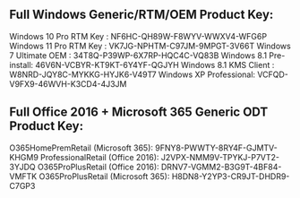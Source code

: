 Full Windows Generic/RTM/OEM Product Key:
-----------------------------------------------------------------
Windows 10 Pro RTM Key : NF6HC-QH89W-F8WYV-WWXV4-WFG6P
Windows 11 Pro RTM Key : VK7JG-NPHTM-C97JM-9MPGT-3V66T
Windows 7 Ultimate OEM : 34T8Q-P39WP-6X7RP-HQC4C-VQ83B
Windows 8.1 Pre-install: 46V6N-VCBYR-KT9KT-6Y4YF-QGJYH
Windows 8.1 KMS Client : W8NRD-JQY8C-MYKKG-HYJK6-V49T7
Windows XP Professional: VCFQD-V9FX9-46WVH-K3CD4-4J3JM

Full Office 2016 + Microsoft 365 Generic ODT Product Key:
-----------------------------------------------------------------
O365HomePremRetail (Microsoft 365): 9FNY8-PWWTY-8RY4F-GJMTV-KHGM9
ProfessionalRetail  (Office 2016):  J2VPX-NMM9V-TPYKJ-P7VT2-3YJDQ
O365ProPlusRetail   (Office 2016):  DRNV7-VGMM2-B3G9T-4BF84-VMFTK
O365ProPlusRetail  (Microsoft 365): H8DN8-Y2YP3-CR9JT-DHDR9-C7GP3
